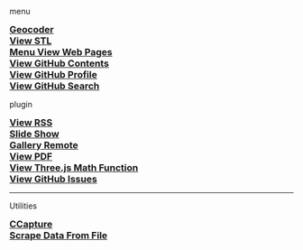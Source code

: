 <style>

h3 { margin: 0 }

</style>

menu

### [Geocoder]( #./menu/menu-geocoder.md )


### [View STL]( #./menu/menu-view-stl.md )


### [Menu View Web Pages]( #./menu/menu-view-web-pages.md )


### [View GitHub Contents]( #./menu/menu-view-github-contents.md )


### [View GitHub Profile]( #./menu/menu-view-github-profile.md )


### [View GitHub Search]( #./menu/menu-view-github-search.md )

plugin

### [View RSS]( #./plugin/view-rss.html )


### [Slide Show]( #./plugin/slide-show.html )


### [Gallery Remote]( #./plugin/view-gallery-remote.html )

### [View PDF]( #./plugin/view-pdf.html )


### [View Three.js Math Function]( #./plugin/threejs-math-functions.html )


### [View GitHub Issues]( #./plugin/view-github-issues.html )

***

Utilities

### [CCapture]( #../utilities/ccapture/ccapture-iframe-r1.html )


### [Scrape Data From File]( #../utilities/scrape-data-from-file/scrape-data-from-file-r1.html )

